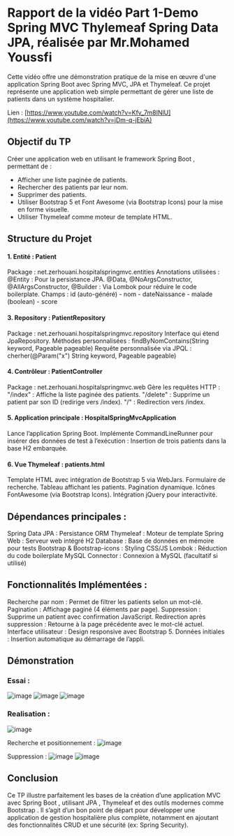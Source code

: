 # Rapport de la vidéo Part 1-Demo Spring MVC Thylemeaf Spring Data JPA, réalisée par Mr.Mohamed Youssfi
Cette vidéo offre une démonstration pratique de la mise en œuvre d'une application Spring Boot avec Spring MVC, JPA et Thymeleaf. Ce projet représente une application web simple permettant de gérer une liste de patients dans un système hospitalier.

Lien : [https://www.youtube.com/watch?v=Kfv_7m8INlU](https://www.youtube.com/watch?v=jDm-q-jEbiA)

## Objectif du TP
Créer une application web en utilisant le framework Spring Boot , permettant de : 
 - Afficher une liste paginée de patients.
 -  Rechercher des patients par leur nom.
 -  Supprimer des patients.
 -  Utiliser Bootstrap 5 et Font Awesome (via Bootstrap Icons) pour la mise en forme visuelle.
 -  Utiliser Thymeleaf comme moteur de template HTML.

## Structure du Projet
#### 1. Entité : Patient
  Package : net.zerhouani.hospitalspringmvc.entities
  Annotations utilisées :
    @Entity : Pour la persistance JPA.
    @Data, @NoArgsConstructor, @AllArgsConstructor, @Builder : Via Lombok pour réduire le code boilerplate.
  Champs : id (auto-généré) - nom - dateNaissance - malade (boolean) - score
#### 3. Repository : PatientRepository
  Package : net.zerhouani.hospitalspringmvc.repository
  Interface qui étend JpaRepository.
  Méthodes personnalisées :
    findByNomContains(String keyword, Pageable pageable)
    Requête personnalisée via JPQL : cherher(@Param("x") String keyword, Pageable pageable)
#### 4. Contrôleur : PatientController
  Package : net.zerhouani.hospitalspringmvc.web
  Gère les requêtes HTTP :
    "/index"  : Affiche la liste paginée des patients.
    "/delete" : Supprime un patient par son ID (redirige vers /index).
    "/"       : Redirection vers /index.
#### 5. Application principale : HospitalSpringMvcApplication
  Lance l’application Spring Boot.
  Implémente CommandLineRunner pour insérer des données de test à l’exécution :
  Insertion de trois patients dans la base H2 embarquée.
#### 6. Vue Thymeleaf : patients.html
  Template HTML avec intégration de Bootstrap 5 via WebJars.
  Formulaire de recherche.
  Tableau affichant les patients.
  Pagination dynamique.
  Icônes FontAwesome (via Bootstrap Icons).
  Intégration jQuery pour interactivité.

## Dépendances principales :
  Spring Data JPA : Persistance ORM
  Thymeleaf : Moteur de template
  Spring Web : Serveur web intégré
  H2 Database : Base de données en mémoire pour tests
  Bootstrap & Bootstrap-icons : Styling CSS/JS
  Lombok : Réduction du code boilerplate
  MySQL Connector : Connexion à MySQL (facultatif si utilisé)

## Fonctionnalités Implémentées :
  Recherche par nom : Permet de filtrer les patients selon un mot-clé.
  Pagination : Affichage paginé (4 éléments par page).
  Suppression : Supprime un patient avec confirmation JavaScript.
  Redirection après suppression : Retourne à la page précédente avec le mot-clé actuel.
  Interface utilisateur : Design responsive avec Bootstrap 5.
  Données initiales : Insertion automatique au démarrage de l’appli.

## Démonstration

### Essai :
![image](https://github.com/user-attachments/assets/66b846af-8e33-4c79-85e6-61a9075429d3)
![image](https://github.com/user-attachments/assets/02f8d4b2-4376-46e9-b9d4-aca08d1d2432)
![image](https://github.com/user-attachments/assets/64d3f5c4-3757-4696-aa2e-3089d2141fb9)

### Realisation :
![image](https://github.com/user-attachments/assets/b11fdd87-c511-4cd9-ab97-e2f11d2c0518)

Recherche et positionnement :
![image](https://github.com/user-attachments/assets/678354bc-055e-4455-a548-ee99b1df61ee)

Suppression :
![image](https://github.com/user-attachments/assets/8cd70ad8-baca-4925-831a-48fd9c3334a9)
![image](https://github.com/user-attachments/assets/42e722cc-cb74-4974-81f2-0646c1c83482)

## Conclusion
Ce TP illustre parfaitement les bases de la création d’une application MVC avec Spring Boot , utilisant JPA , Thymeleaf et des outils modernes comme Bootstrap . Il s’agit d’un bon point de départ pour développer une application de gestion hospitalière plus complète, notamment en ajoutant des fonctionnalités CRUD et une sécurité (ex: Spring Security).
